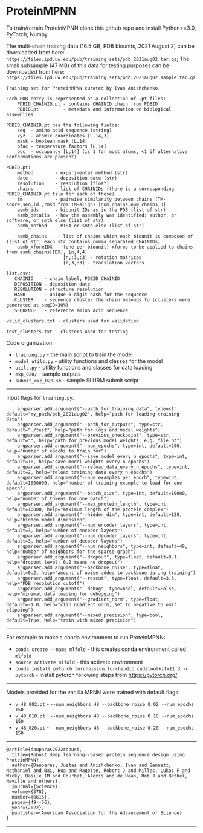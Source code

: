 # ProteinMPNN
To train/retrain ProteinMPNN clone this github repo and install Python>=3.0, PyTorch, Numpy. 

The multi-chain training data (16.5 GB, PDB biounits, 2021 August 2) can be downloaded from here: `https://files.ipd.uw.edu/pub/training_sets/pdb_2021aug02.tar.gz`; The small subsample (47 MB) of this data for testing purposes can be downloaded from here: `https://files.ipd.uw.edu/pub/training_sets/pdb_2021aug02_sample.tar.gz`

```
Training set for ProteinMPNN curated by Ivan Anishchanko.

Each PDB entry is represented as a collection of .pt files:
    PDBID_CHAINID.pt - contains CHAINID chain from PDBID
    PDBID.pt         - metadata and information on biological assemblies

PDBID_CHAINID.pt has the following fields:
    seq  - amino acid sequence (string)
    xyz  - atomic coordinates [L,14,3]
    mask - boolean mask [L,14]
    bfac - temperature factors [L,14]
    occ  - occupancy [L,14] (is 1 for most atoms, <1 if alternative conformations are present)

PDBID.pt:
    method        - experimental method (str)
    date          - deposition date (str)
    resolution    - resolution (float)
    chains        - list of CHAINIDs (there is a corresponding PDBID_CHAINID.pt file for each of these)
    tm            - pairwise similarity between chains (TM-score,seq.id.,rmsd from TM-align) [num_chains,num_chains,3]
    asmb_ids      - biounit IDs as in the PDB (list of str)
    asmb_details  - how the assembly was identified: author, or software, or smth else (list of str)
    asmb_method   - PISA or smth else (list of str)

    asmb_chains    - list of chains which each biounit is composed of (list of str, each str contains comma separated CHAINIDs)
    asmb_xformIDX  - (one per biounit) xforms to be applied to chains from asmb_chains[IDX], [n,4,4]
                     [n,:3,:3] - rotation matrices
                     [n,3,:3] - translation vectors

list.csv:
   CHAINID    - chain label, PDBID_CHAINID
   DEPOSITION - deposition date
   RESOLUTION - structure resolution
   HASH       - unique 6-digit hash for the sequence
   CLUSTER    - sequence cluster the chain belongs to (clusters were generated at seqID=30%)
   SEQUENCE   - reference amino acid sequence

valid_clusters.txt - clusters used for validation

test_clusters.txt - clusters used for testing
```

Code organization:
* `training.py` - the main script to train the model
* `model_utils.py` - utility functions and classes for the model
* `utils.py` - utility functions and classes for data loading
* `exp_020/` - sample outputs
* `submit_exp_020.sh` - sample SLURM submit script
-----------------------------------------------------------------------------------------------------
Input flags for `training.py`:
```
    argparser.add_argument("--path_for_training_data", type=str, default="my_path/pdb_2021aug02", help="path for loading training data")
    argparser.add_argument("--path_for_outputs", type=str, default="./test", help="path for logs and model weights")
    argparser.add_argument("--previous_checkpoint", type=str, default="", help="path for previous model weights, e.g. file.pt")
    argparser.add_argument("--num_epochs", type=int, default=200, help="number of epochs to train for")
    argparser.add_argument("--save_model_every_n_epochs", type=int, default=10, help="save model weights every n epochs")
    argparser.add_argument("--reload_data_every_n_epochs", type=int, default=2, help="reload training data every n epochs")
    argparser.add_argument("--num_examples_per_epoch", type=int, default=1000000, help="number of training example to load for one epoch")
    argparser.add_argument("--batch_size", type=int, default=10000, help="number of tokens for one batch")
    argparser.add_argument("--max_protein_length", type=int, default=10000, help="maximum length of the protein complex")
    argparser.add_argument("--hidden_dim", type=int, default=128, help="hidden model dimension")
    argparser.add_argument("--num_encoder_layers", type=int, default=3, help="number of encoder layers")
    argparser.add_argument("--num_decoder_layers", type=int, default=3, help="number of decoder layers")
    argparser.add_argument("--num_neighbors", type=int, default=48, help="number of neighbors for the sparse graph")
    argparser.add_argument("--dropout", type=float, default=0.1, help="dropout level; 0.0 means no dropout")
    argparser.add_argument("--backbone_noise", type=float, default=0.2, help="amount of noise added to backbone during training")
    argparser.add_argument("--rescut", type=float, default=3.5, help="PDB resolution cutoff")
    argparser.add_argument("--debug", type=bool, default=False, help="minimal data loading for debugging")
    argparser.add_argument("--gradient_norm", type=float, default=-1.0, help="clip gradient norm, set to negative to omit clipping")
    argparser.add_argument("--mixed_precision", type=bool, default=True, help="train with mixed precision")
```
-----------------------------------------------------------------------------------------------------
For example to make a conda environment to run ProteinMPNN:
* `conda create --name mlfold` - this creates conda environment called `mlfold`
* `source activate mlfold` - this activate environment
* `conda install pytorch torchvision torchaudio cudatoolkit=11.3 -c pytorch` - install pytorch following steps from https://pytorch.org/
-----------------------------------------------------------------------------------------------------
Models provided for the vanilla MPNN were trained with default flags:
* `v_48_002.pt` - `--num_neighbors 48 --backbone_noise 0.02 --num_epochs 150`
* `v_48_010.pt` - `--num_neighbors 48 --backbone_noise 0.10 --num_epochs 150`
* `v_48_020.pt` - `--num_neighbors 48 --backbone_noise 0.20 --num_epochs 150`
-----------------------------------------------------------------------------------------------------
```
@article{dauparas2022robust,
  title={Robust deep learning--based protein sequence design using ProteinMPNN},
  author={Dauparas, Justas and Anishchenko, Ivan and Bennett, Nathaniel and Bai, Hua and Ragotte, Robert J and Milles, Lukas F and Wicky, Basile IM and Courbet, Alexis and de Haas, Rob J and Bethel, Neville and others},
  journal={Science},
  volume={378},
  number={6615},
  pages={49--56},
  year={2022},
  publisher={American Association for the Advancement of Science}
}
```
-----------------------------------------------------------------------------------------------------
